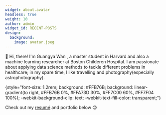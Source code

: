 ```yaml
---
widget: about.avatar
headless: true
weight: 10
author: admin
widget_id: RECENT-POSTS
design:
  background:
    image: avatar.jpeg
---
```


👋 Hi, there! I'm Guangya Wan 
, a master student in Harvard and also a
machine learning researcher at Boston Childeren Hospital. I am passionate about applying data science methods to tackle different problems in healthcare; in my spare time, I like travelling and photography(especially astrophotography).

{style="font-size: 1.2rem; background: #FFB76B; background: linear-gradient(to right, #FFB76B 0%, #FFA73D 30%, #FF7C00 60%, #FF7F04 100%); -webkit-background-clip: text; -webkit-text-fill-color: transparent;"}

Check out my [resumé](/about/) and portfolio below 😍
